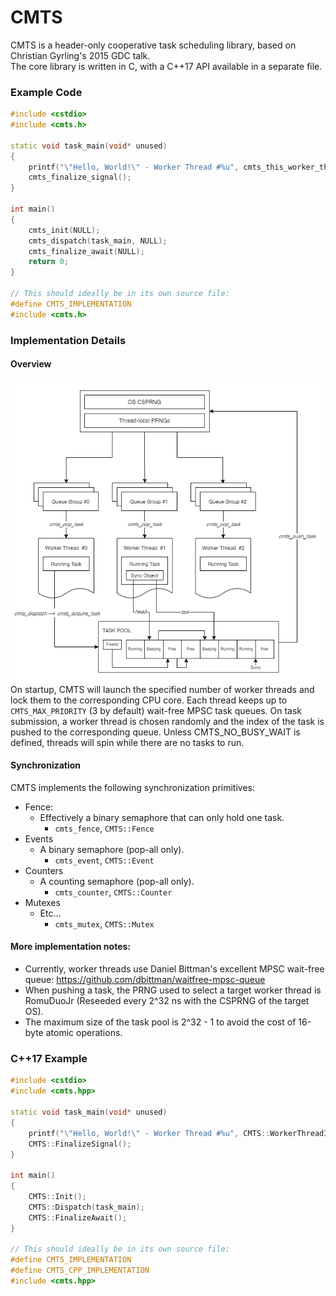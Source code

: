 # CMTS
CMTS is a header-only cooperative task scheduling library, based on Christian Gyrling's 2015 GDC talk.  
The core library is written in C, with a C++17 API available in a separate file.
### Example Code
```cpp
#include <cstdio>
#include <cmts.h>

static void task_main(void* unused)
{
    printf("\"Hello, World!\" - Worker Thread #%u", cmts_this_worker_thread_index());
    cmts_finalize_signal();
}

int main()
{
    cmts_init(NULL);
    cmts_dispatch(task_main, NULL);
    cmts_finalize_await(NULL);
    return 0;
}

// This should ideally be in its own source file:
#define CMTS_IMPLEMENTATION
#include <cmts.h>
```
### Implementation Details
#### Overview
![image](https://github.com/MarcelPiNacy/cmts/blob/master/docs/images/CMTS.png)  
On startup, CMTS will launch the specified number of worker threads and lock them to the corresponding CPU core.
Each thread keeps up to `CMTS_MAX_PRIORITY` (3 by default) wait-free MPSC task queues.
On task submission, a worker thread is chosen randomly and the index of the task is pushed to the corresponding queue.
Unless CMTS_NO_BUSY_WAIT is defined, threads will spin while there are no tasks to run.

#### Synchronization
CMTS implements the following synchronization primitives:

- Fence:  
  - Effectively a binary semaphore that can only hold one task.
    - `cmts_fence`, `CMTS::Fence`
- Events
  - A binary semaphore (pop-all only).
    - `cmts_event`, `CMTS::Event`
- Counters
  - A counting semaphore (pop-all only).
    - `cmts_counter`, `CMTS::Counter`
- Mutexes
  - Etc...
    - `cmts_mutex`, `CMTS::Mutex`

#### More implementation notes:
- Currently, worker threads use Daniel Bittman's excellent MPSC wait-free queue: https://github.com/dbittman/waitfree-mpsc-queue
- When pushing a task, the PRNG used to select a target worker thread is RomuDuoJr (Reseeded every 2^32 ns with the CSPRNG of the target OS).
- The maximum size of the task pool is 2^32 - 1 to avoid the cost of 16-byte atomic operations.
### C++17 Example
```cpp
#include <cstdio>
#include <cmts.hpp>

static void task_main(void* unused)
{
    printf("\"Hello, World!\" - Worker Thread #%u", CMTS::WorkerThreadIndex());
    CMTS::FinalizeSignal();
}

int main()
{
    CMTS::Init();
    CMTS::Dispatch(task_main);
    CMTS::FinalizeAwait();
}

// This should ideally be in its own source file:
#define CMTS_IMPLEMENTATION
#define CMTS_CPP_IMPLEMENTATION
#include <cmts.hpp>
```

